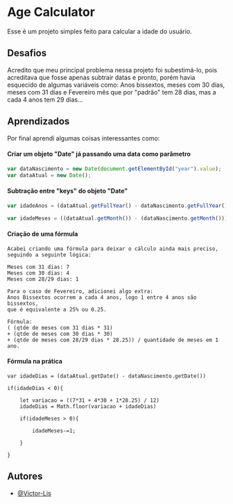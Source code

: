 
# Age Calculator

Esse é um projeto simples feito para calcular a idade do usuário.




## Desafios

Acredito que meu principal problema nessa projeto foi subestimá-lo, pois acreditava que fosse apenas subtrair datas e pronto, porém havia esquecido de algumas variáveis como: Anos bissextos, meses com 30 dias, meses com 31 dias e Fevereiro mês que por "padrão" tem 28 dias, mas a cada 4 anos tem 29 dias...




## Aprendizados

Por final aprendi algumas coisas interessantes como: 



#### Criar um objeto "Date" já passando uma data como parâmetro

```javascript
var dataNascimento = new Date(document.getElementById("year").value);
var dataAtual = new Date();
```

#### Subtração entre "keys" do objeto "Date"

```javascript
var idadeAnos = (dataAtual.getFullYear() - dataNascimento.getFullYear())

var idadeMeses = ((dataAtual.getMonth()) - (dataNascimento.getMonth()))
```

#### Criação de uma fórmula

```
Acabei criando uma fórmula para deixar o cálculo ainda mais preciso, 
seguindo a seguinte lógica:

Meses com 31 dias: 7
Meses com 30 dias: 4
Meses com 28/29 dias: 1

Para o caso de Fevereiro, adicionei algo extra:
Anos Bissextos ocorrem a cada 4 anos, logo 1 entre 4 anos são bissextos, 
que é equivalente a 25% ou 0.25.

Fórmula:
( (qtde de meses com 31 dias * 31) 
+ (qtde de meses com 30 dias * 30)
+ (qtde de meses com 28/29 dias * 28.25)) / quantidade de meses em 1 ano.
```

#### Fórmula na prática
```
var idadeDias = (dataAtual.getDate() - dataNascimento.getDate())

if(idadeDias < 0){

    let variacao = ((7*31 + 4*30 + 1*28.25) / 12)
    idadeDias = Math.floor(variacao + idadeDias)
        
    if(idadeMeses > 0){

        idadeMeses-=1;

    }

}
```
## Autores

- [@Victor-Lis](https://github.com/Victor-Lis)

